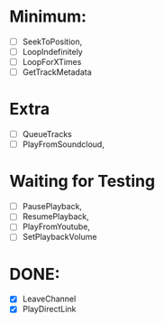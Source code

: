 # Minimum:
- [ ] SeekToPosition,
- [ ] LoopIndefinitely
- [ ] LoopForXTimes
- [ ] GetTrackMetadata
# Extra
- [ ] QueueTracks
- [ ] PlayFromSoundcloud,
# Waiting for Testing
- [ ] PausePlayback,
- [ ] ResumePlayback,
- [ ] PlayFromYoutube,
- [ ] SetPlaybackVolume
# DONE:
- [x] LeaveChannel
- [x] PlayDirectLink